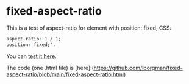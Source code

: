 # fixed-aspect-ratio

This is a test of aspect-ratio for element with position: fixed, CSS:

```CSS
aspect-ratio: 1 / 1;
position: fixed;".
```

You can [test it here](https://lborgman.github.io/fixed-aspect-ratio/fixed-aspect-ratio.html).

The code (one .html file) is [here]:(https://github.com/lborgman/fixed-aspect-ratio/blob/main/fixed-aspect-ratio.html)
